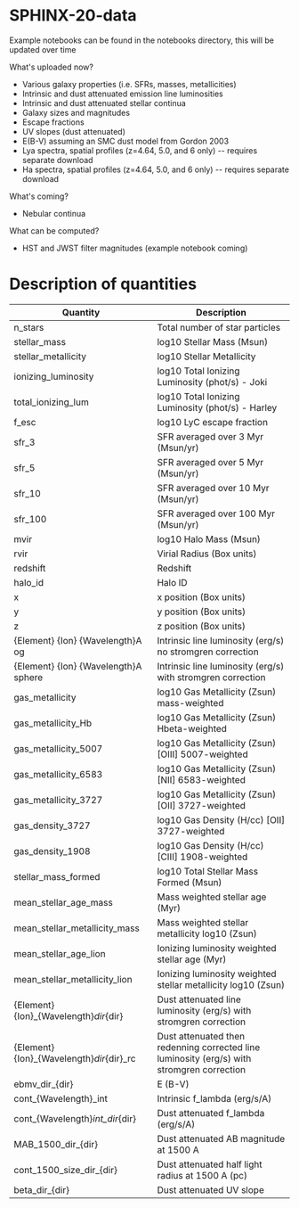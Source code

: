 # SPHINX-20-data

Example notebooks can be found in the notebooks directory, this will be updated over time

What's uploaded now?
- Various galaxy properties (i.e. SFRs, masses, metallicities)
- Intrinsic and dust attenuated emission line luminosities
- Intrinsic and dust attenuated stellar continua
- Galaxy sizes and magnitudes
- Escape fractions
- UV slopes (dust attenuated)
- E(B-V) assuming an SMC dust model from Gordon 2003
- Lya spectra, spatial profiles (z=4.64, 5.0, and 6 only) -- requires separate download
- Ha spectra, spatial profiles (z=4.64, 5.0, and 6 only) -- requires separate download

What's coming?
- Nebular continua

What can be computed?
- HST and JWST filter magnitudes (example notebook coming)

# Description of quantities
| Quantity | Description |
| ----------- | ----------- |
| n_stars | Total number of star particles |
| stellar_mass | log10 Stellar Mass (Msun) |
| stellar_metallicity | log10 Stellar Metallicity |
| ionizing_luminosity | log10 Total Ionizing Luminosity (phot/s) - Joki |
| total_ionizing_lum | log10 Total Ionizing Luminosity (phot/s) - Harley |
| f_esc | log10 LyC escape fraction |
| sfr_3 | SFR averaged over 3 Myr (Msun/yr) |
| sfr_5 | SFR averaged over 5 Myr (Msun/yr) |
| sfr_10 | SFR averaged over 10 Myr (Msun/yr) |
| sfr_100 | SFR averaged over 100 Myr (Msun/yr) |
| mvir | log10 Halo Mass (Msun) |
| rvir | Virial Radius (Box units) |
| redshift | Redshift | 
| halo_id | Halo ID |
| x | x position (Box units) |
| y | y position (Box units) |
| z | z position (Box units) |
| {Element} {Ion} {Wavelength}A og | Intrinsic line luminosity (erg/s) no stromgren correction |
| {Element} {Ion} {Wavelength}A sphere | Intrinsic line luminosity (erg/s) with stromgren correction |
| gas_metallicity | log10 Gas Metallicity (Zsun) mass-weighted |
| gas_metallicity_Hb | log10 Gas Metallicity (Zsun) Hbeta-weighted |
| gas_metallicity_5007 | log10 Gas Metallicity (Zsun) [OIII] 5007-weighted |
| gas_metallicity_6583 | log10 Gas Metallicity (Zsun) [NII] 6583-weighted |
| gas_metallicity_3727 | log10 Gas Metallicity (Zsun) [OII] 3727-weighted |
| gas_density_3727 | log10 Gas Density (H/cc) [OII] 3727-weighted |
| gas_density_1908 | log10 Gas Density (H/cc) [CIII] 1908-weighted |
| stellar_mass_formed | log10 Total Stellar Mass Formed (Msun) |
| mean_stellar_age_mass | Mass weighted stellar age (Myr) |
| mean_stellar_metallicity_mass | Mass weighted stellar metallicity log10 (Zsun) |
| mean_stellar_age_lion | Ionizing luminosity weighted stellar age (Myr) |
| mean_stellar_metallicity_lion | Ionizing luminosity weighted stellar metallicity log10 (Zsun) |
| {Element}{Ion}_{Wavelength}_dir_{dir} | Dust attenuated line luminosity (erg/s) with stromgren correction |
| {Element}{Ion}_{Wavelength}_dir_{dir}_rc | Dust attenuated then redenning corrected line luminosity (erg/s) with stromgren correction |
| ebmv_dir_{dir} | E (B-V) |
| cont_{Wavelength}_int | Intrinsic f_lambda (erg/s/A) |
| cont_{Wavelength}_int_dir_{dir} | Dust attenuated f_lambda (erg/s/A) |
| MAB_1500_dir_{dir} | Dust attenuated AB magnitude at 1500 A |
| cont_1500_size_dir_{dir} | Dust attenuated half light radius at 1500 A (pc) |
| beta_dir_{dir} | Dust attenuated UV slope |